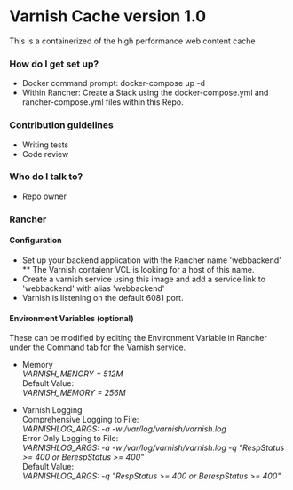 # Varnish Cache version 1.0 #

This is a containerized of the high performance web content cache 

### How do I get set up? ###

* Docker command prompt: docker-compose up -d
* Within Rancher: Create a Stack using the docker-compose.yml and rancher-compose.yml files within this Repo.

### Contribution guidelines ###

* Writing tests
* Code review

### Who do I talk to? ###

* Repo owner

### Rancher ###
#### Configuration ####
* Set up your backend application with the Rancher name 'webbackend'
** The Varnish contaienr VCL is looking for a host of this name.
* Create a varnish service using this image and add a service link to 'webbackend' with alias 'webbackend'
* Varnish is listening on the default 6081 port.

#### Environment Variables (optional) ####
These can be modified by editing the Environment Variable in Rancher under the Command tab for the Varnish service.  

* Memory  
_VARNISH_MENORY = 512M_   
Default Value:   
  _VARNISH_MEMORY = 256M_    
    
* Varnish Logging   
Comprehensive Logging to File:     
  _VARNISHLOG_ARGS: -a -w /var/log/varnish/varnish.log_   
Error Only Logging to File:   
  _VARNISHLOG_ARGS: -a -w /var/log/varnish/varnish.log -q "RespStatus >= 400 or BerespStatus >= 400"_  
Default Value:    
  _VARNISHLOG_ARGS: -q "RespStatus >= 400 or BerespStatus >= 400"_   
